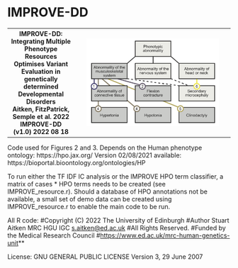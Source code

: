 # IMPROVE-DD
<table style="width:100%">
  <tr> <th style="width:30%">IMPROVE-DD:<br>
     Integrating Multiple Phenotype <br>Resources Optimises Variant Evaluation in genetically determined Developmental Disorders<br>
    Aitken, FitzPatrick, Semple et al. 2022 <br> 
   IMPROVE-DD (v1.0) 2022 08 18
    <th style="width:70%"> 
  <img src="https://github.com/Stuart-Aitken/IMPROVE/blob/main/improve.png" width="300" alt="IMPROVE-DD">
     </th>
  </tr>
  </table>
 Code used for Figures 2 and 3. Depends on the Human phenotype ontology: https://hpo.jax.org/
Version 02/08/2021 available: https://bioportal.bioontology.org/ontologies/HP


To run either the TF IDF IC analysis or the IMPROVE HPO term classifier, a matrix of cases * HPO terms needs to be created (see IMPROVE_resource.r). Should a database of HPO annotations not be available, a small set of demo data can be created using IMPROVE_resource.r to enable the main code to be run.


All R code:
#Copyright (C) 2022 The University of Edinburgh 
#Author Stuart Aitken MRC HGU IGC s.aitken@ed.ac.uk
#All Rights Reserved.
#Funded by the Medical Research Council
#https://www.ed.ac.uk/mrc-human-genetics-unit**


License: GNU GENERAL PUBLIC LICENSE Version 3, 29 June 2007

